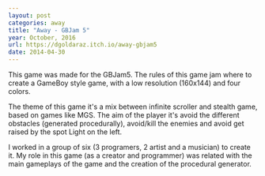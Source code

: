 ```yaml
---
layout: post
categories: away
title: "Away - GBJam 5"
year: October, 2016
url: https://dgoldaraz.itch.io/away-gbjam5
date: 2014-04-30
---
```


This game was made for the GBJam5. The rules of this game jam where to create a GameBoy style game, with a low resolution (160x144) and four colors.

The theme of this game it's a mix between infinite scroller and stealth game, based on games like MGS. The aim of the player it's avoid the different obstacles (generated procedurally), avoid/kill the enemies and avoid get raised by the spot Light on the left.

I worked in a group of six (3 programers, 2 artist and a musician) to create it. My role in this game (as a creator and programmer) was related with the main gameplays of the game and the creation of the procedural generator.
       